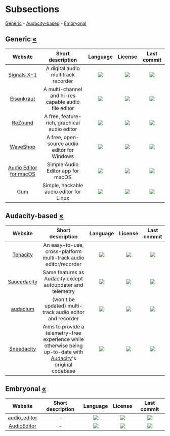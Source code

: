 # Subsections
[Generic](#generic-) - [Audacity-based](#audacity-based-) - [Embryonal](#embryonal-)

## Generic [«](#subsections)
|Website|Short description|Language|License|Last commit|
|:-:|:-:|:-:|:-:|:-:|
|[Signals X-1](https://transonic.kohoutech.com/products/signalsx1/signalsx1.html)|A digital audio multitrack recorder|![](https://img.shields.io/github/languages/top/kohoutech/Signals-X-1?color=pink&style=flat-square)|![](https://flat.badgen.net/github/license/kohoutech/Signals-X-1?label=)|![](https://flat.badgen.net/github/last-commit/kohoutech/Signals-X-1?label=)|
|[Eisenkraut](https://www.sciss.de/eisenkraut/)|A multi-channel and hi-res capable audio file editor|![](https://img.shields.io/github/languages/top/Sciss/Eisenkraut?color=pink&style=flat-square)|![](https://flat.badgen.net/github/license/Sciss/Eisenkraut?label=)|![](https://flat.badgen.net/github/last-commit/Sciss/Eisenkraut?label=)|
|[ReZound](http://rezound.sourceforge.net/)|A free, feature-rich, graphical audio editor|![](https://img.shields.io/github/languages/top/ddurham2/rezound?color=pink&style=flat-square)|![](https://flat.badgen.net/github/license/ddurham2/rezound?label=)|![](https://flat.badgen.net/github/last-commit/ddurham2/rezound?label=)|
|[WaveShop](http://waveshop.sourceforge.net/)|A free, open-source audio editor for Windows|![](https://img.shields.io/github/languages/top/victimofleisure/WaveShop?color=pink&style=flat-square)|![](https://flat.badgen.net/github/license/victimofleisure/WaveShop?label=)|![](https://flat.badgen.net/github/last-commit/victimofleisure/WaveShop?label=)|
|[Audio Editor for macOS](https://github.com/russelldzhafarov/audio-editor-macos)|Simple Audio Editor app for macOS|![](https://img.shields.io/github/languages/top/russelldzhafarov/audio-editor-macos?color=pink&style=flat-square)|![](https://flat.badgen.net/github/license/russelldzhafarov/audio-editor-macos?label=)|![](https://flat.badgen.net/github/last-commit/russelldzhafarov/audio-editor-macos?label=)|
|[Gum](https://github.com/stackp/Gum)|Simple, hackable audio editor for Linux|![](https://img.shields.io/github/languages/top/stackp/Gum?color=pink&style=flat-square)|![](https://flat.badgen.net/github/license/stackp/Gum?label=)|![](https://flat.badgen.net/github/last-commit/stackp/Gum?label=)|

## Audacity-based [«](#subsections)
|Website|Short description|Language|License|Last commit|
|:-:|:-:|:-:|:-:|:-:|
|[Tenacity](https://tenacityaudio.org/)|An easy-to-use, cross-platform multi-track audio editor/recorder|![](https://img.shields.io/github/languages/top/tenacityteam/tenacity?color=pink&style=flat-square)|![](https://flat.badgen.net/github/license/tenacityteam/tenacity?label=)|![](https://flat.badgen.net/github/last-commit/tenacityteam/tenacity?label=)|
|[Saucedacity](https://saucedacity.github.io/)|Same features as Audacity except autoupdater and telemetry|![](https://img.shields.io/github/languages/top/saucedacity/saucedacity?color=pink&style=flat-square)|![](https://flat.badgen.net/github/license/saucedacity/saucedacity?label=)|![](https://flat.badgen.net/github/last-commit/saucedacity/saucedacity?label=)|
|[audacium](https://audacium.xyz/)|(won't be updated) multi-track audio editor and recorder|![](https://img.shields.io/github/languages/top/SartoxSoftware/audacium?color=pink&style=flat-square)|![](https://flat.badgen.net/github/license/SartoxSoftware/audacium?label=)|![](https://flat.badgen.net/github/last-commit/SartoxSoftware/audacium?label=)|
|[Sneedacity](https://sneedacity.org/)|Aims to provide a telemetry-free experience while otherwise being up-to-date with [Audacity](https://www.audacityteam.org/)'s original codebase|![](https://img.shields.io/github/languages/top/Sneeds-Feed-and-Seed/sneedacity?color=pink&style=flat-square)|![](https://flat.badgen.net/github/license/Sneeds-Feed-and-Seed/sneedacity?label=)|![](https://flat.badgen.net/github/last-commit/Sneeds-Feed-and-Seed/sneedacity?label=)|

## Embryonal [«](#subsections)
|Website|Short description|Language|License|Last commit|
|:-:|:-:|:-:|:-:|:-:|
|[audio_editor](https://github.com/objective-audio/audio_editor)|-|![](https://img.shields.io/github/languages/top/objective-audio/audio_editor?color=pink&style=flat-square)|![](https://flat.badgen.net/github/license/objective-audio/audio_editor?label=)|![](https://flat.badgen.net/github/last-commit/objective-audio/audio_editor?label=)|
|[AudioEditor](https://github.com/MarkPatka/AudioEditor-Alpha-)|-|![](https://img.shields.io/github/languages/top/MarkPatka/AudioEditor-Alpha-?color=pink&style=flat-square)|![](https://flat.badgen.net/github/license/MarkPatka/AudioEditor-Alpha-?label=)|![](https://flat.badgen.net/github/last-commit/MarkPatka/AudioEditor-Alpha-?label=)|
